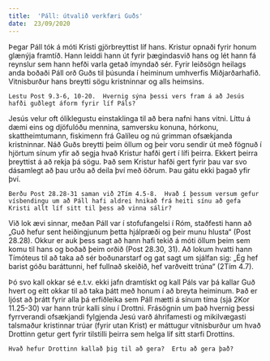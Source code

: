 ```yaml
---
title:  'Páll: útvalið verkfæri Guðs'
date:  23/09/2020
---
```


Þegar Páll tók á móti Kristi gjörbreyttist líf hans.  Kristur opnaði fyrir honum glænýja framtíð.  Hann leiddi hann út fyrir þægindasvið hans og lét hann fá reynslur sem hann hefði varla getað ímyndað sér.  Fyrir leiðsögn heilags anda boðaði Páll orð Guðs til þúsunda í heiminum umhverfis Miðjarðarhafið.  Vitnisburður hans breytti sögu kristninnar og alls heimsins.

`Lestu Post 9.3-6, 10-20.  Hvernig sýna þessi vers fram á að Jesús hafði guðlegt áform fyrir líf Páls?`

Jesús velur oft ólíklegustu einstaklinga til að bera nafni hans vitni. Líttu á dæmi eins og djöfulóðu mennina, samversku konuna, hórkonu, skattheimtumann, fiskimenn frá Galíleu og nú grimman ofsækjanda kristninnar.  Náð Guðs breytti þeim öllum og þeir voru sendir út með fögnuð í hjörtum sínum yfir að segja hvað Kristur hafði gert í lífi þeirra.  Ekkert þeirra þreyttist á að rekja þá sögu.  Það sem Kristur hafði gert fyrir þau var svo dásamlegt að þau urðu að deila því með öðrum.  Þau gátu ekki þagað yfir því.

`Berðu Post 28.28-31 saman við 2Tím 4.5-8.  Hvað í þessum versum gefur vísbendingu um að Páll hafi aldrei hnikað frá heiti sínu að gefa Kristi allt líf sitt til þess að vinna sálir?`

Við lok ævi sinnar, meðan Páll var í stofufangelsi í Róm, staðfesti hann að „Guð hefur sent heiðingjunum þetta hjálpræði og þeir munu hlusta“ (Post 28.28).  Okkur er auk þess sagt að hann hafi tekið á móti öllum þeim sem komu til hans og boðað þeim orðið (Post 28.30, 31).  Að lokum hvatti hann Tímóteus til að taka að sér boðunarstarf og gat sagt um sjálfan sig: „Ég hef barist góðu baráttunni, hef fullnað skeiðið, hef varðveitt trúna“ (2Tím 4.7).

Þó svo kall okkar sé e.t.v. ekki jafn dramtískt og kall Páls var þá kallar Guð hvert og eitt okkar til að taka þátt með honum í að breyta heiminum.  Það er ljóst að þrátt fyrir alla þá erfiðleika sem Páll mætti á sínum tíma (sjá 2Kor 11.25-30) var hann trúr kalli sínu í Drottni.  Frásögnin um það hvernig þessi fyrrverandi ofsækjandi fylgjenda Jesú varð áhrifamesti og mikilvægasti talsmaður kristinnar trúar (fyrir utan Krist) er máttugur vitnisburður um hvað Drottinn getur gert fyrir tilstilli þeirra sem helga líf sitt starfi Drottins.

`Hvað hefur Drottinn kallað þig til að gera?  Ertu að gera það?`